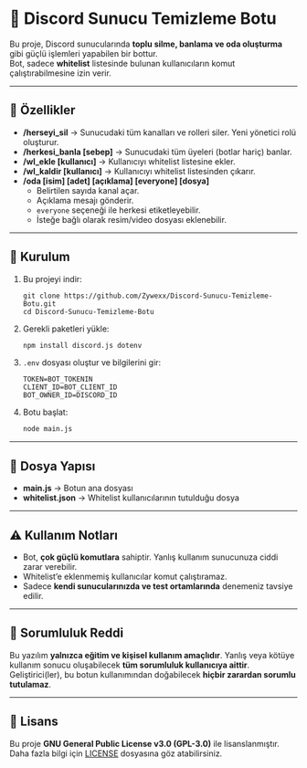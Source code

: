 # 🧹 Discord Sunucu Temizleme Botu

Bu proje, Discord sunucularında **toplu silme, banlama ve oda oluşturma** gibi güçlü işlemleri yapabilen bir bottur.  
Bot, sadece **whitelist** listesinde bulunan kullanıcıların komut çalıştırabilmesine izin verir.  

---

## 🚀 Özellikler
- **/herseyi_sil** → Sunucudaki tüm kanalları ve rolleri siler. Yeni yönetici rolü oluşturur.
- **/herkesi_banla [sebep]** → Sunucudaki tüm üyeleri (botlar hariç) banlar.
- **/wl_ekle [kullanıcı]** → Kullanıcıyı whitelist listesine ekler.
- **/wl_kaldir [kullanıcı]** → Kullanıcıyı whitelist listesinden çıkarır.
- **/oda [isim] [adet] [açıklama] [everyone] [dosya]**  
  - Belirtilen sayıda kanal açar.  
  - Açıklama mesajı gönderir.  
  - `everyone` seçeneği ile herkesi etiketleyebilir.  
  - İsteğe bağlı olarak resim/video dosyası eklenebilir.  

---

## 🔧 Kurulum
1. Bu projeyi indir:
   ```
   git clone https://github.com/Zywexx/Discord-Sunucu-Temizleme-Botu.git
   cd Discord-Sunucu-Temizleme-Botu
2. Gerekli paketleri yükle:

   ```bash
   npm install discord.js dotenv
   ```
3. `.env` dosyası oluştur ve bilgilerini gir:

   ```env
   TOKEN=BOT_TOKENIN
   CLIENT_ID=BOT_CLIENT_ID
   BOT_OWNER_ID=DISCORD_ID
   ```
4. Botu başlat:

   ```bash
   node main.js
   ```

---

## 📂 Dosya Yapısı

* **main.js** → Botun ana dosyası
* **whitelist.json** → Whitelist kullanıcılarının tutulduğu dosya

---

## ⚠️ Kullanım Notları

* Bot, **çok güçlü komutlara** sahiptir. Yanlış kullanım sunucunuza ciddi zarar verebilir.
* Whitelist’e eklenmemiş kullanıcılar komut çalıştıramaz.
* Sadece **kendi sunucularınızda ve test ortamlarında** denemeniz tavsiye edilir.

---

## 📜 Sorumluluk Reddi

Bu yazılım **yalnızca eğitim ve kişisel kullanım amaçlıdır**.
Yanlış veya kötüye kullanım sonucu oluşabilecek **tüm sorumluluk kullanıcıya aittir**.
Geliştirici(ler), bu botun kullanımından doğabilecek **hiçbir zarardan sorumlu tutulamaz**.

---

## 📖 Lisans

Bu proje **GNU General Public License v3.0 (GPL-3.0)** ile lisanslanmıştır.
Daha fazla bilgi için [LICENSE](https://www.gnu.org/licenses/gpl-3.0.html) dosyasına göz atabilirsiniz.
